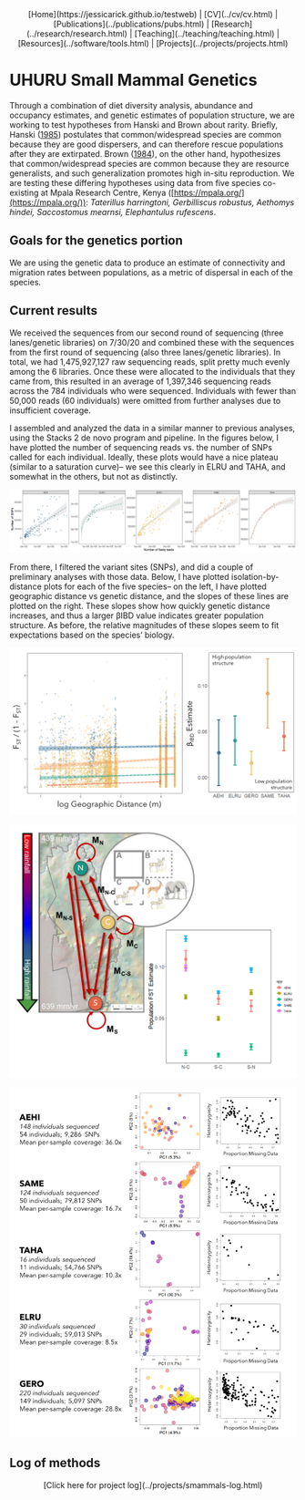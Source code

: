 <center>
[Home](https://jessicarick.github.io/testweb) | [CV](../cv/cv.html) | [Publications](../publications/pubs.html) | [Research](../research/research.html) | [Teaching](../teaching/teaching.html) | [Resources](../software/tools.html) | [Projects](../projects/projects.html)
</center>

# UHURU Small Mammal Genetics

Through a combination of diet diversity analysis, abundance and occupancy estimates, and genetic estimates of population structure, we are working to test hypotheses from Hanski and Brown about rarity. Briefly, Hanski ([1985](https://doi.org/10.2307/1940383)) postulates that common/widespread species are common because they are good dispersers, and can therefore rescue populations after they are extirpated. Brown ([1984](https://doi.org/10.1086/284267)), on the other hand, hypothesizes that common/widespread species are common because they are resource generalists, and such generalization promotes high in-situ reproduction. We are testing these differing hypotheses using data from five species co-existing at Mpala Research Centre, Kenya ([https://mpala.org/](https://mpala.org/)): *Taterillus harringtoni, Gerbilliscus robustus, Aethomys hindei, Saccostomus mearnsi, Elephantulus rufescens*.

## Goals for the genetics portion

We are using the genetic data to produce an estimate of connectivity and migration rates between populations, as a metric of dispersal in each of the species.

## Current results

We received the sequences from our second round of sequencing (three lanes/genetic libraries) on 7/30/20 and combined these with the sequences from the first round of sequencing (also three lanes/genetic libraries). In total, we had 1,475,927,127 raw sequencing reads, split pretty much evenly among the 6 libraries. Once these were allocated to the individuals that they came from, this resulted in an average of 1,397,346 sequencing reads across the 784 individuals who were sequenced. Individuals with fewer than 50,000 reads (60 individuals) were omitted from further analyses due to insufficient coverage.

I assembled and analyzed the data in a similar manner to previous analyses, using the Stacks 2 de novo program and pipeline. In the figures below, I have plotted the number of sequencing reads vs. the number of SNPs called for each individual. Ideally, these plots would have a nice plateau (similar to a saturation curve)– we see this clearly in ELRU and TAHA, and somewhat in the others, but not as distinctly.

<img src="./smammals_figs/reads_vs_loci_081620.png" alt="reads vs loci"></img> 

From there, I filtered the variant sites (SNPs), and did a couple of preliminary analyses with those data. Below, I have plotted isolation-by-distance plots for each of the five species– on the left, I have plotted geographic distance vs genetic distance, and the slopes of these lines are plotted on the right. These slopes show how quickly genetic distance increases, and thus a larger βIBD value indicates greater population structure. As before, the relative magnitudes of these slopes seem to fit expectations based on the species’ biology.

<img src="./smammals_figs/beta_values_081620.png" alt="betaIBD values"></img> 

<img src="./smammals_figs/pop_fsts_081620.png" alt="betaIBD values"></img> 

<img src="./smammals_figs/pca_missing_het_081620.png" alt="pcas and missingness"></img> 

	
## Log of methods
<center> [Click here for project log](../projects/smammals-log.html) </center>